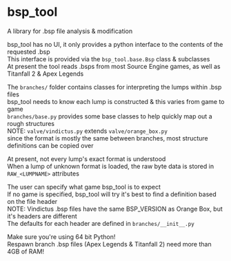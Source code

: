 # bsp_tool
 A library for .bsp file analysis & modification

bsp_tool has no UI, it only provides a python interface to the contents of the requested .bsp  
This interface is provided via the `bsp_tool.base.Bsp` class & subclasses  
At present the tool reads .bsps from most Source Engine games, as well as Titanfall 2 & Apex Legends  

The `branches/` folder contains classes for interpreting the lumps within .bsp files  
bsp_tool needs to know each lump is constructed & this varies from game to game  
`branches/base.py` provides some base classes to help quickly map out a rough structures  
NOTE: `valve/vindictus.py` extends `valve/orange_box.py`  
since the format is mostly the same between branches, most structure definitions can be copied over  

At present, not every lump's exact format is understood  
When a lump of unknown format is loaded, the raw byte data is stored in `RAW_<LUMPNAME>` attributes  

The user can specify what game bsp_tool is to expect  
If no game is specified, bsp_tool will try it's best to find a definition based on the file header  
NOTE: Vindictus .bsp files have the same BSP_VERSION as Orange Box, but it's headers are different  
The defaults for each header are defined in `branches/__init__.py`  

Make sure you're using 64 bit Python!  
Respawn branch .bsp files (Apex Legends & Titanfall 2) need more than 4GB of RAM!  
